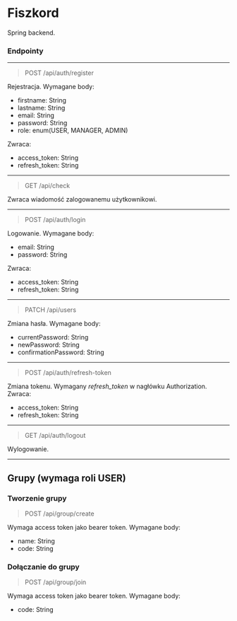 # Fiszkord
Spring backend.

### Endpointy
---
> POST /api/auth/register

Rejestracja. Wymagane body:
- firstname: String
- lastname: String
- email: String
- password: String
- role: enum(USER, MANAGER, ADMIN)

Zwraca:
- access_token: String
- refresh_token: String

---

> GET /api/check

Zwraca wiadomość zalogowanemu użytkownikowi.

---

> POST /api/auth/login

Logowanie. Wymagane body:
- email: String
- password: String

Zwraca:
- access_token: String
- refresh_token: String

---

> PATCH /api/users

Zmiana hasła. Wymagane body:
- currentPassword: String
- newPassword: String
- confirmationPassword: String

---

> POST /api/auth/refresh-token

Zmiana tokenu. Wymagany *refresh_token* w nagłówku Authorization. Zwraca: 
- access_token: String
- refresh_token: String

---

> GET /api/auth/logout

Wylogowanie.

---
## Grupy (wymaga roli USER)  
### Tworzenie grupy   
> POST /api/group/create  

Wymaga access token jako bearer token. Wymagane body:  
- name: String
- code: String

### Dołączanie do grupy  
> POST /api/group/join  

Wymaga access token jako bearer token. Wymagane body:  
- code: String
